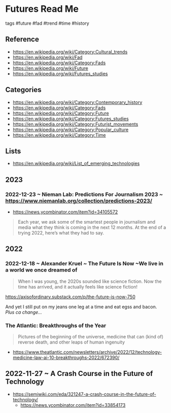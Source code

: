 # Futures Read Me

tags #future #fad #trend #time #history

## Reference

* https://en.wikipedia.org/wiki/Category:Cultural_trends
* https://en.wikipedia.org/wiki/Fad
* https://en.wikipedia.org/wiki/Category:Fads
* https://en.wikipedia.org/wiki/Future
* https://en.wikipedia.org/wiki/Futures_studies


## Categories

* https://en.wikipedia.org/wiki/Category:Contemporary_history
* https://en.wikipedia.org/wiki/Category:Fads
* https://en.wikipedia.org/wiki/Category:Future
* https://en.wikipedia.org/wiki/Category:Futures_studies
* https://en.wikipedia.org/wiki/Category:Futurist_movements
* https://en.wikipedia.org/wiki/Category:Popular_culture
* https://en.wikipedia.org/wiki/Category:Time


## Lists

* https://en.wikipedia.org/wiki/List_of_emerging_technologies

## 2023

### 2022-12-23 ~ Nieman Lab: Predictions For Journalism 2023 ~ https://www.niemanlab.org/collection/predictions-2023/

* https://news.ycombinator.com/item?id=34105572

>Each year, we ask some of the smartest people in journalism and media what they think is coming in the next 12 months. At the end of a trying 2022, here’s what they had to say.



## 2022

### 2022-12-18 ~ Alexander Kruel ~ The Future Is Now ~We live in a world we once dreamed of
> When I was young, the 2020s sounded like science fiction. Now the time has arrived, and it actually feels like science fiction!

https://axisofordinary.substack.com/p/the-future-is-now-750

And yet I still put on my jeans one leg at a time and eat egss and bacon. _Plus ca change..._


### The Atlantic: Breakthroughs of the Year
>Pictures of the beginning of the universe, medicine that can (kind of) reverse death, and other leaps of human ingenuity

* https://www.theatlantic.com/newsletters/archive/2022/12/technology-medicine-law-ai-10-breakthroughs-2022/672390/


## 2022-11-27 ~ A Crash Course in the Future of Technology

* https://semiwiki.com/eda/321247-a-crash-course-in-the-future-of-technology/
  * https://news.ycombinator.com/item?id=33854173
